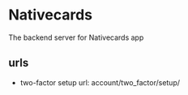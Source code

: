 # Nativecards
The backend server for Nativecards app

## urls
* two-factor setup url: account/two_factor/setup/
